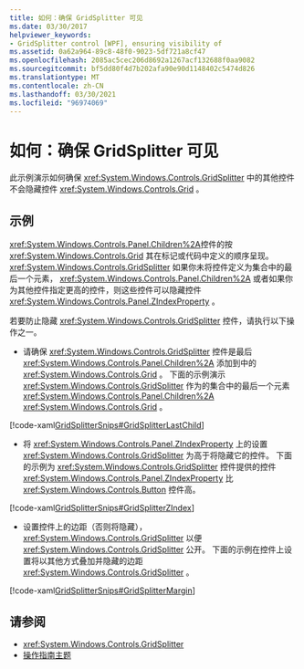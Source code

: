 ```yaml
---
title: 如何：确保 GridSplitter 可见
ms.date: 03/30/2017
helpviewer_keywords:
- GridSplitter control [WPF], ensuring visibility of
ms.assetid: 0a62a964-89c8-48f0-9023-5df721a8cf47
ms.openlocfilehash: 2085ac5cec206d8692a1267acf132688f0aa9082
ms.sourcegitcommit: bf5dd80f4d7b202afa90e90d1148402c5474d826
ms.translationtype: MT
ms.contentlocale: zh-CN
ms.lasthandoff: 03/30/2021
ms.locfileid: "96974069"
---
```

# <a name="how-to-make-sure-that-a-gridsplitter-is-visible"></a>如何：确保 GridSplitter 可见
此示例演示如何确保 <xref:System.Windows.Controls.GridSplitter> 中的其他控件不会隐藏控件 <xref:System.Windows.Controls.Grid> 。  
  
## <a name="example"></a>示例  
 <xref:System.Windows.Controls.Panel.Children%2A>控件的按 <xref:System.Windows.Controls.Grid> 其在标记或代码中定义的顺序呈现。 <xref:System.Windows.Controls.GridSplitter> 如果你未将控件定义为集合中的最后一个元素， <xref:System.Windows.Controls.Panel.Children%2A> 或者如果你为其他控件指定更高的控件，则这些控件可以隐藏控件 <xref:System.Windows.Controls.Panel.ZIndexProperty> 。  
  
 若要防止隐藏 <xref:System.Windows.Controls.GridSplitter> 控件，请执行以下操作之一。  
  
- 请确保 <xref:System.Windows.Controls.GridSplitter> 控件是最后 <xref:System.Windows.Controls.Panel.Children%2A> 添加到中的 <xref:System.Windows.Controls.Grid> 。 下面的示例演示 <xref:System.Windows.Controls.GridSplitter> 作为的集合中的最后一个元素 <xref:System.Windows.Controls.Panel.Children%2A> <xref:System.Windows.Controls.Grid> 。  
  
 [!code-xaml[GridSplitterSnips#GridSplitterLastChild](~/samples/snippets/csharp/VS_Snippets_Wpf/GridSplitterSnips/CSharp/Window1.xaml#gridsplitterlastchild)]  
  
- 将 <xref:System.Windows.Controls.Panel.ZIndexProperty> 上的设置 <xref:System.Windows.Controls.GridSplitter> 为高于将隐藏它的控件。 下面的示例为 <xref:System.Windows.Controls.GridSplitter> 控件提供的控件 <xref:System.Windows.Controls.Panel.ZIndexProperty> 比 <xref:System.Windows.Controls.Button> 控件高。  
  
 [!code-xaml[GridSplitterSnips#GridSplitterZIndex](~/samples/snippets/csharp/VS_Snippets_Wpf/GridSplitterSnips/CSharp/Window1.xaml#gridsplitterzindex)]  
  
- 设置控件上的边距（否则将隐藏）， <xref:System.Windows.Controls.GridSplitter> 以便 <xref:System.Windows.Controls.GridSplitter> 公开。 下面的示例在控件上设置将以其他方式叠加并隐藏的边距 <xref:System.Windows.Controls.GridSplitter> 。  
  
 [!code-xaml[GridSplitterSnips#GridSplitterMargin](~/samples/snippets/csharp/VS_Snippets_Wpf/GridSplitterSnips/CSharp/Window1.xaml#gridsplittermargin)]  
  
## <a name="see-also"></a>请参阅

- <xref:System.Windows.Controls.GridSplitter>
- [操作指南主题](gridsplitter-how-to-topics.md)
